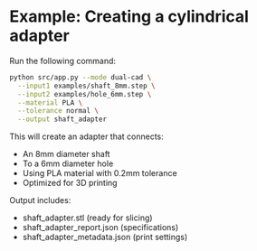 # Example: Creating a cylindrical adapter

Run the following command:

```bash
python src/app.py --mode dual-cad \
  --input1 examples/shaft_8mm.step \
  --input2 examples/hole_6mm.step \
  --material PLA \
  --tolerance normal \
  --output shaft_adapter
```

This will create an adapter that connects:
- An 8mm diameter shaft
- To a 6mm diameter hole
- Using PLA material with 0.2mm tolerance
- Optimized for 3D printing

Output includes:
- shaft_adapter.stl (ready for slicing)
- shaft_adapter_report.json (specifications)
- shaft_adapter_metadata.json (print settings)
